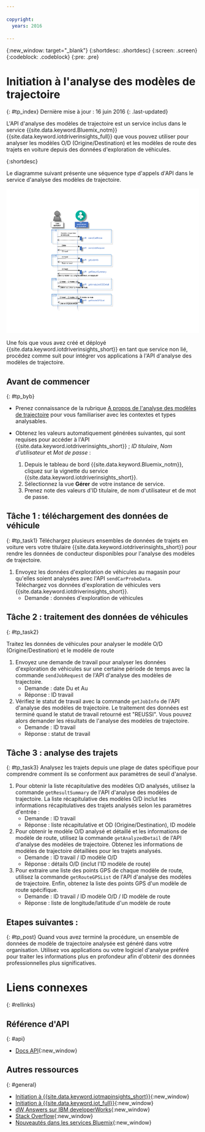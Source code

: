 ```yaml
---

copyright:
  years: 2016

---
```


{:new_window: target="_blank"}
{:shortdesc: .shortdesc}
{:screen: .screen}
{:codeblock: .codeblock}
{:pre: .pre}

# Initiation à l'analyse des modèles de trajectoire
{: #tp_index}
Dernière mise à jour : 16 juin 2016
{: .last-updated}

L'API d'analyse des modèles de trajectoire est un service inclus dans le service {{site.data.keyword.Bluemix_notm}}  {{site.data.keyword.iotdriverinsights_full}} que vous pouvez utiliser pour analyser les modèles O/D (Origine/Destination) et les modèles de route des trajets en voiture depuis des données d'exploration de véhicules.

{:shortdesc}

Le diagramme suivant présente une séquence type d'appels d'API dans le service d'analyse des modèles de trajectoire.

![Séquence d'analyse type](images/tp_sequence_diagram.png "Séquence d'analyse type")

Une fois que vous avez créé et déployé {{site.data.keyword.iotdriverinsights_short}} en tant que service non lié, procédez comme suit pour intégrer vos applications à l'API d'analyse des modèles de trajectoire.

## Avant de commencer
{: #tp_byb}
- Prenez connaissance de la rubrique [A propos de l'analyse des modèles de trajectoire](tp_iotdriverinsights_overview.html) pour vous familiariser avec les contextes et types analysables.
- Obtenez les valeurs automatiquement générées suivantes, qui sont requises pour accéder à l'API {{site.data.keyword.iotdriverinsights_short}} ; *ID titulaire*, *Nom d'utilisateur* et *Mot de passe* :

  1. Depuis le tableau de bord {{site.data.keyword.Bluemix_notm}}, cliquez sur la vignette du service {{site.data.keyword.iotdriverinsights_short}}.
  2. Sélectionnez la vue **Gérer** de votre instance de service.
  3. Prenez note des valeurs d'ID titulaire, de nom d'utilisateur et de mot de passe.

## Tâche 1 : téléchargement des données de véhicule
{: #tp_task1}
Téléchargez plusieurs ensembles de données de trajets en voiture vers votre titulaire {{site.data.keyword.iotdriverinsights_short}} pour rendre les données de conducteur disponibles pour l'analyse des modèles de trajectoire.

1. Envoyez les données d'exploration de véhicules au magasin pour qu'elles soient analysées avec l'API `sendCarProbeData`.  
Téléchargez vos données d'exploration de véhicules vers {{site.data.keyword.iotdriverinsights_short}}.
   - Demande : données d'exploration de véhicules

## Tâche 2 : traitement des données de véhicules
{: #tp_task2}

Traitez les données de véhicules pour analyser le modèle O/D (Origine/Destination) et le modèle de route

1. Envoyez une demande de travail pour analyser les données d'exploration de véhicules sur une certaine période de temps avec la commande `sendJobRequest` de l'API d'analyse des modèles de trajectoire.
   - Demande : date Du et Au
   - Réponse : ID travail
2. Vérifiez le statut de travail avec la commande `getJobInfo` de l'API d'analyse des modèles de trajectoire.
Le traitement des données est terminé quand le statut de travail retourné est "REUSSI". Vous pouvez alors demander les résultats de l'analyse des modèles de trajectoire.
   - Demande : ID travail
   - Réponse : statut de travail

## Tâche 3 : analyse des trajets
{: #tp_task3}
Analysez les trajets depuis une plage de dates spécifique pour comprendre comment ils se conforment aux paramètres de seuil d'analyse.

1. Pour obtenir la liste récapitulative des modèles O/D analysés, utilisez la commande `getResultSummary` de l'API d'analyse des modèles de trajectoire.
La liste récapitulative des modèles O/D inclut les informations récapitulatives des trajets analysés selon les paramètres d'entrée :
   - Demande : ID travail
   - Réponse : liste récapitulative et OD (Origine/Destination), ID modèle
2. Pour obtenir le modèle O/D analysé et détaillé et les informations de modèle de route, utilisez la commande `getAnalyzedDetail` de l'API d'analyse des modèles de trajectoire.
Obtenez les informations de modèles de trajectoire détaillées pour les trajets analysés.
   - Demande : ID travail /  ID modèle O/D
   - Réponse : détails O/D (inclut l'ID modèle de route)
3. Pour extraire une liste des points GPS de chaque modèle de route, utilisez la commande `getRouteGPSList` de l'API d'analyse des modèles de trajectoire.
Enfin, obtenez la liste des points GPS d'un modèle de route spécifique.
   - Demande : ID travail /  ID modèle O/D / ID modèle de route
   - Réponse : liste de longitude/latitude d'un modèle de route

## Etapes suivantes :
{: #tp_post}
Quand vous avez terminé la procédure, un ensemble de données de modèle de trajectoire analysée est généré dans votre organisation. Utilisez vos applications  ou votre logiciel d'analyse préféré pour traiter les informations plus en profondeur afin d'obtenir des données professionnelles plus significatives.

# Liens connexes
{: #rellinks}

## Référence d'API
{: #api}

* [Docs API](http://ibm.biz/IoTDriverBehavior_APIdoc){:new_window}

## Autres ressources
{: #general}

* [Initiation à {{site.data.keyword.iotmapinsights_short}}](../IotMapInsights/index.html){:new_window}
* [Initiation à {{site.data.keyword.iot_full}}](https://www.ng.bluemix.net/docs/services/IoT/index.html){:new_window}
* [dW Answers sur IBM developerWorks](https://developer.ibm.com/answers/topics/iot-driver-behavior){:new_window}
* [Stack Overflow](http://stackoverflow.com/questions/tagged/iot-driver-behavior){:new_window}
* [Nouveautés dans les services Bluemix](http://www.ng.bluemix.net/docs/whatsnew/index.html#services_category){:new_window}
